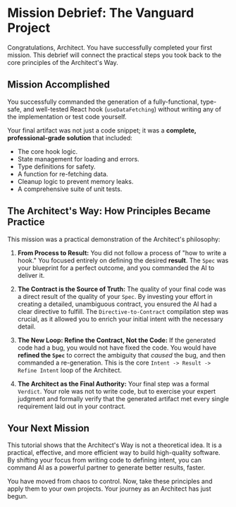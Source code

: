 # Mission Debrief: The Vanguard Project

Congratulations, Architect. You have successfully completed your first mission. This debrief will connect the practical steps you took back to the core principles of the Architect's Way.

## Mission Accomplished
You successfully commanded the generation of a fully-functional, type-safe, and well-tested React hook (`useDataFetching`) without writing any of the implementation or test code yourself.

Your final artifact was not just a code snippet; it was a **complete, professional-grade solution** that included:
- The core hook logic.
- State management for loading and errors.
- Type definitions for safety.
- A function for re-fetching data.
- Cleanup logic to prevent memory leaks.
- A comprehensive suite of unit tests.

## The Architect's Way: How Principles Became Practice
This mission was a practical demonstration of the Architect's philosophy:

1.  **From Process to Result:** You did not follow a process of "how to write a hook." You focused entirely on defining the desired **result**. The `Spec` was your blueprint for a perfect outcome, and you commanded the AI to deliver it.

2.  **The Contract is the Source of Truth:** The quality of your final code was a direct result of the quality of your `Spec`. By investing your effort in creating a detailed, unambiguous contract, you ensured the AI had a clear directive to fulfill. The `Directive-to-Contract` compilation step was crucial, as it allowed you to enrich your initial intent with the necessary detail.

3.  **The New Loop: Refine the Contract, Not the Code:** If the generated code had a bug, you would not have fixed the code. You would have **refined the `Spec`** to correct the ambiguity that *caused* the bug, and then commanded a re-generation. This is the core `Intent -> Result -> Refine Intent` loop of the Architect.

4.  **The Architect as the Final Authority:** Your final step was a formal `Verdict`. Your role was not to write code, but to exercise your expert judgment and formally verify that the generated artifact met every single requirement laid out in your contract.

## Your Next Mission
This tutorial shows that the Architect's Way is not a theoretical idea. It is a practical, effective, and more efficient way to build high-quality software. By shifting your focus from writing code to defining intent, you can command AI as a powerful partner to generate better results, faster.

You have moved from chaos to control. Now, take these principles and apply them to your own projects. Your journey as an Architect has just begun.
